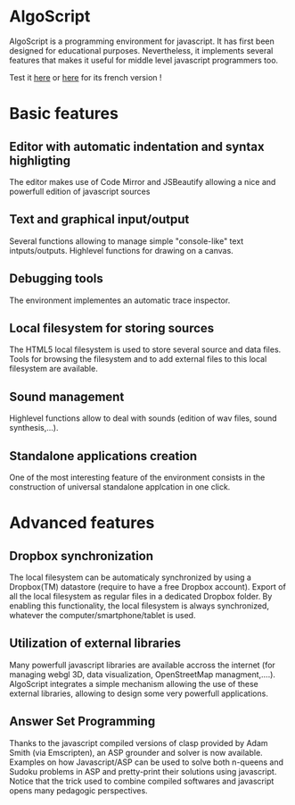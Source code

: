 AlgoScript
==========
AlgoScript is a programming environment for javascript.
It has first been designed for educational purposes. Nevertheless, it implements several features that makes it useful for middle level javascript programmers too.

Test it [here](https://dl.dropboxusercontent.com/u/1961350/AlgoScript-dropbox-int.html "AlgoScript Programming tool") or [here](https://dl.dropboxusercontent.com/u/1961350/AlgoScript-dropbox-full.html "AlgoScript Programming tool") for its french version !

# Basic features
## Editor with automatic indentation and syntax highligting
The editor makes use of Code Mirror and JSBeautify allowing a nice and powerfull edition of javascript sources

## Text and graphical input/output
Several functions allowing to manage simple "console-like" text intputs/outputs. Highlevel functions for drawing on a canvas.

## Debugging tools
The environment implementes an automatic trace inspector.

## Local filesystem for storing sources
The HTML5 local filesystem is used to store several source and data files. Tools for browsing the filesystem and to add external files to this local filesystem are available.

## Sound management
Highlevel functions allow to deal with sounds (edition of wav files, sound synthesis,...).

## Standalone applications creation
One of the most interesting feature of the environment consists in the construction of universal standalone applcation in one click.

# Advanced features
## Dropbox synchronization
The local filesystem can be automaticaly synchronized by using a Dropbox(TM) datastore (require to have a free Dropbox account). Export of all the local filesystem as regular files in a dedicated Dropbox folder. By enabling this functionality, the local filesystem is always synchronized, whatever the computer/smartphone/tablet is used.

## Utilization of external libraries
Many powerfull javascript libraries are available accross the internet (for managing webgl 3D, data visualization, OpenStreetMap managment,....). AlgoScript integrates a simple mechanism allowing the use of these external libraries, allowing to design some very powerfull applications.

## Answer Set Programming
Thanks to the javascript compiled versions of clasp provided by Adam Smith (via Emscripten), an ASP grounder and solver is now available. Examples on how Javascript/ASP can be used to solve both n-queens and Sudoku problems in ASP and pretty-print their solutions using javascript. Notice that the trick used to combine compiled softwares and javascript opens many pedagogic perspectives. 

